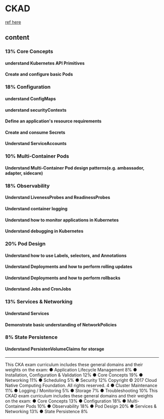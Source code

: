 # CKAD

[ref here](https://github.com/cncf/curriculum/blob/master/certified_kubernetes_application_developer_exam_v1.0.pdf)


## content

### 13%  Core Concepts

#### understand Kubernetes API Primitives

#### Create and configure basic Pods

### 18%  Configuration

#### understand ConfigMaps

#### understand securityContexts

#### Define an application's resource requirements

#### Create and consume Secrets

#### Understand ServiceAccounts

### 10%  Multi-Container Pods

#### Understand Multi-Container Pod design patterns(e.g. ambassador, adapter, sidecare)

### 18%  Observability

#### Understand LivenessProbes and ReadinessProbes

#### Understand container logging

#### Understand how to monitor applications in Kubernetes

#### Understand debugging in Kubernetes

### 20%  Pod Design

#### Understand how to use Labels, selectors, and Annotations

#### Understand Deployments and how to perform rolling updates

#### Understand Deployments and how to perform rollbacks

#### Understand Jobs and CronJobs

### 13%  Services & Networking

#### Understand Services

#### Demonstrate basic understanding of NetworkPolicies

### 8%   State Persistence

#### Understand PersistenVolumeClaims for storage


--------------------------------------------------------------------------------------
This CKA exam curriculum includes these general domains and their weights on the exam:
● Application Lifecycle Management 8%
● Installation, Configuration & Validation 12%
● Core Concepts 19%
● Networking 11%
● Scheduling 5%
● Security 12%
Copyright © 2017 Cloud Native Computing Foundation. All rights reserved.
4
● Cluster Maintenance 11%
● Logging / Monitoring 5%
● Storage 7%
● Troubleshooting 10%
This CKAD exam curriculum includes these general domains and their weights on the exam:
● Core Concepts 13%
● Configuration 18%
● Multi-Container Pods 10%
● Observability 18%
● Pod Design 20%
● Services & Networking 13%
● State Persistence 8%
